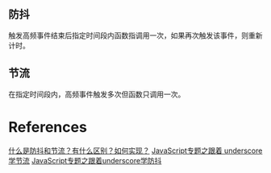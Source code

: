 ## 防抖
触发高频事件结束后指定时间段内函数指调用一次，如果再次触发该事件，则重新计时。

## 节流
在指定时间段内，高频事件触发多次但函数只调用一次。

# References
[什么是防抖和节流？有什么区别？如何实现？](https://github.com/Advanced-Frontend/Daily-Interview-Question/issues/5)
[JavaScript专题之跟着 underscore 学节流](https://github.com/mqyqingfeng/Blog/issues/26)
[JavaScript专题之跟着underscore学防抖](https://github.com/mqyqingfeng/Blog/issues/22)
 


 